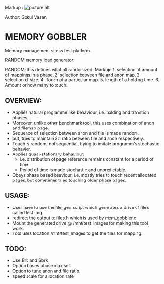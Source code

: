 
Markup : ![picture alt]("https://github.com/gokulvasan/MemoryManagementPhaseBasedStressTest/blob/master/MemoryGobbler.jpg")

Author: Gokul Vasan

 MEMORY GOBBLER
===============

Memory management stress test platform.

RANDOM memory load generator:

RANDOM: this defines what all randomized.
Markup:
	1. selection of amount of mappings in a phase. 
	2. selection between file and anon map.
	3. selection of size.
	4. Touch of a particular map.
	5. length of a holding time.
	6. Amount or how many to touch. 

OVERVIEW:
---------

* Applies natural programme like behaviour, i.e. holding and transtion phases.
* Moreover, unlike other benchmark tool, this uses combination of anon and filemap page.
* Sequence of selection between anon and file is made random.
* but, tries to maintain 3:1 ratio between file and anon respectively.
* Touch is random, not sequential, trying to imitate programm's stochastic behavior.
* Applies quasi-stationary behaviour:
	* i.e. distribution of page reference remains constant for a period of time.
	* Period of time is made stochastic and unpredictable.
* Obeys phase based beaviour, i.e. mostly tries to touch recent allocated pages, but sometimes
  tries touching older phase pages.

USAGE:
------

* User have to use the file_gen script which generates a drive of files called test.img.
* redirect the output to files.h which is used by mem_gobbler.c
* Mount the generated drive @ /mnt/test_images for making this tool work.
* Tool uses location /mnt/test_images to get the files for mapping.

TODO:
-----

* Use Brk and Sbrk 
* Option bases phase max set.
* Option to tune anon and file ratio.
* speed scale for allocation rate
